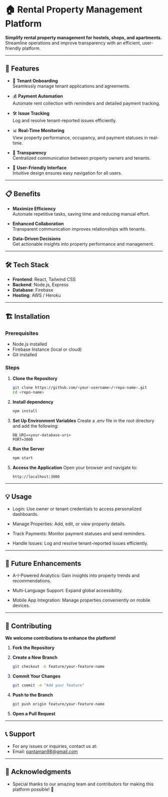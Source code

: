 # 🏠 Rental Property Management Platform  

**Simplify rental property management for hostels, shops, and apartments.**  
Streamline operations and improve transparency with an efficient, user-friendly platform.

---

## 🚀 Features  

- 🔑 **Tenant Onboarding**  
  Seamlessly manage tenant applications and agreements.  

- 💰 **Payment Automation**  
  Automate rent collection with reminders and detailed payment tracking.  

- 🛠️ **Issue Tracking**  
  Log and resolve tenant-reported issues efficiently.  

- 📊 **Real-Time Monitoring**  
  View property performance, occupancy, and payment statuses in real-time.  

- 🤝 **Transparency**  
  Centralized communication between property owners and tenants.  

- 🎯 **User-Friendly Interface**  
  Intuitive design ensures easy navigation for all users.  

---

## 📋 Benefits  

- **Maximize Efficiency**  
  Automate repetitive tasks, saving time and reducing manual effort.  

- **Enhanced Collaboration**  
  Transparent communication improves relationships with tenants.  

- **Data-Driven Decisions**  
  Get actionable insights into property performance and management.  

---

## 🛠️ Tech Stack  

- **Frontend**: React, Tailwind CSS  
- **Backend**: Node.js, Express  
- **Database**: Firebase  
- **Hosting**: AWS / Heroku  

---

## 🏗️ Installation  

### Prerequisites  

- Node.js installed  
- Firebase Instance (local or cloud)  
- Git installed  

### Steps  

1. **Clone the Repository**  
   ```bash
   git clone https://github.com/<your-username>/<repo-name>.git
   cd <repo-name>
   
2. **Install dependency**  
   ```bash
   npm install
   
3. **Set Up Environment Variables**
   Create a .env file in the root directory and add the following:
   ```env
   DB_URI=<your-database-uri>
   PORT=3000
   
4. **Run the Server**
   ```bash
   npm start
   
5. **Access the Application**
   Open your browser and navigate to:
   ```arduino
   http://localhost:3000

---

## 💡 Usage

- Login: Use owner or tenant credentials to access personalized dashboards.
  
- Manage Properties: Add, edit, or view property details.

- Track Payments: Monitor payment statuses and send reminders.
  
- Handle Issues: Log and resolve tenant-reported issues efficiently.

---

## 🎯 Future Enhancements

- A-I-Powered Analytics: Gain insights into property trends and recommendations.
  
- Multi-Language Support: Expand global accessibility.
  
- Mobile App Integration: Manage properties conveniently on mobile devices.

---

## 🙌 Contributing

**We welcome contributions to enhance the platform!**

1. **Fork the Repository**
   
2. **Create a New Branch**
   ```bash
   git checkout -b feature/your-feature-name
   
3. **Commit Your Changes**
   ```bash
   git commit -m "Add your feature"
   
4. **Push to the Branch**
   ```bash
   git push origin feature/your-feature-name
   
5. **Open a Pull Request**

---

## 📞 Support

- For any issues or inquiries, contact us at:
- Email: pantaman98@gmail.com

---

## 🌟 Acknowledgments

- Special thanks to our amazing team and contributors for making this platform possible! 🙏
